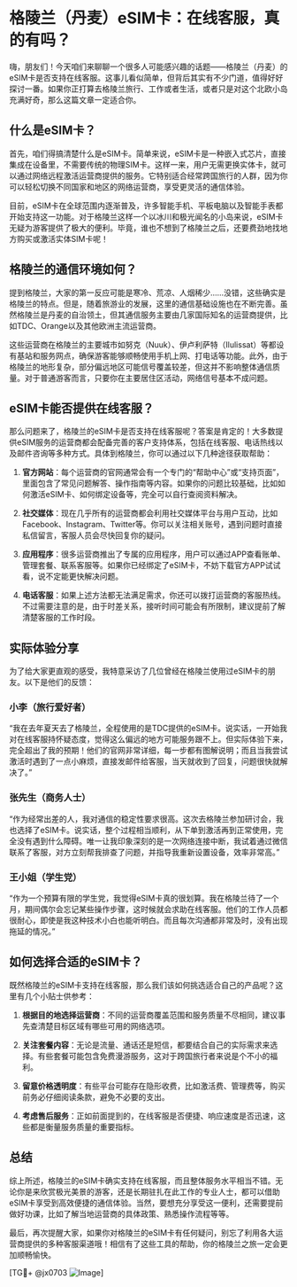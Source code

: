 # 格陵兰（丹麦）eSIM卡：在线客服，真的有吗？

嗨，朋友们！今天咱们来聊聊一个很多人可能感兴趣的话题——格陵兰（丹麦）的eSIM卡是否支持在线客服。这事儿看似简单，但背后其实有不少门道，值得好好探讨一番。如果你正打算去格陵兰旅行、工作或者生活，或者只是对这个北欧小岛充满好奇，那么这篇文章一定适合你。

## 什么是eSIM卡？

首先，咱们得搞清楚什么是eSIM卡。简单来说，eSIM卡是一种嵌入式芯片，直接集成在设备里，不需要传统的物理SIM卡。这样一来，用户无需更换实体卡，就可以通过网络远程激活运营商提供的服务。它特别适合经常跨国旅行的人群，因为你可以轻松切换不同国家和地区的网络运营商，享受更灵活的通信体验。

目前，eSIM卡在全球范围内逐渐普及，许多智能手机、平板电脑以及智能手表都开始支持这一功能。对于格陵兰这样一个以冰川和极光闻名的小岛来说，eSIM卡无疑为游客提供了极大的便利。毕竟，谁也不想到了格陵兰之后，还要费劲地找地方购买或激活实体SIM卡呢！

## 格陵兰的通信环境如何？

提到格陵兰，大家的第一反应可能是寒冷、荒凉、人烟稀少……没错，这些确实是格陵兰的特点。但是，随着旅游业的发展，这里的通信基础设施也在不断完善。虽然格陵兰是丹麦的自治领土，但其通信服务主要由几家国际知名的运营商提供，比如TDC、Orange以及其他欧洲主流运营商。

这些运营商在格陵兰的主要城市如努克（Nuuk）、伊卢利萨特（Ilulissat）等都设有基站和服务网点，确保游客能够顺畅使用手机上网、打电话等功能。此外，由于格陵兰的地形复杂，部分偏远地区可能信号覆盖较差，但这并不影响整体通信质量。对于普通游客而言，只要你在主要居住区活动，网络信号基本不成问题。

## eSIM卡能否提供在线客服？

那么问题来了，格陵兰的eSIM卡是否支持在线客服呢？答案是肯定的！大多数提供eSIM服务的运营商都会配备完善的客户支持体系，包括在线客服、电话热线以及邮件咨询等多种方式。具体到格陵兰，你可以通过以下几种途径获取帮助：

1. **官方网站**：每个运营商的官网通常会有一个专门的“帮助中心”或“支持页面”，里面包含了常见问题解答、操作指南等内容。如果你的问题比较基础，比如如何激活eSIM卡、如何绑定设备等，完全可以自行查阅资料解决。

2. **社交媒体**：现在几乎所有的运营商都会利用社交媒体平台与用户互动，比如Facebook、Instagram、Twitter等。你可以关注相关账号，遇到问题时直接私信留言，客服人员会尽快回复你的疑问。

3. **应用程序**：很多运营商推出了专属的应用程序，用户可以通过APP查看账单、管理套餐、联系客服等。如果你已经绑定了eSIM卡，不妨下载官方APP试试看，说不定能更快解决问题。

4. **电话客服**：如果上述方法都无法满足需求，你还可以拨打运营商的客服热线。不过需要注意的是，由于时差关系，接听时间可能会有所限制，建议提前了解清楚客服的工作时段。

## 实际体验分享

为了给大家更直观的感受，我特意采访了几位曾经在格陵兰使用过eSIM卡的朋友。以下是他们的反馈：

### 小李（旅行爱好者）
“我在去年夏天去了格陵兰，全程使用的是TDC提供的eSIM卡。说实话，一开始我对在线客服持怀疑态度，觉得这么偏远的地方可能服务跟不上。但实际体验下来，完全超出了我的预期！他们的官网非常详细，每一步都有图解说明；而且当我尝试激活时遇到了一点小麻烦，直接发邮件给客服，当天就收到了回复，问题很快就解决了。”

### 张先生（商务人士）
“作为经常出差的人，我对通信的稳定性要求很高。这次去格陵兰参加研讨会，我也选择了eSIM卡。说实话，整个过程相当顺利，从下单到激活再到正常使用，完全没有遇到什么障碍。唯一让我印象深刻的是一次网络连接中断，我试着通过微信联系了客服，对方立刻帮我排查了问题，并指导我重新设置设备，效率非常高。”

### 王小姐（学生党）
“作为一个预算有限的学生党，我觉得eSIM卡真的很划算。我在格陵兰待了一个月，期间偶尔会忘记某些操作步骤，这时候就会求助在线客服。他们的工作人员都很耐心，即使是我这种技术小白也能听明白。而且每次沟通都非常及时，没有出现拖延的情况。”

## 如何选择合适的eSIM卡？

既然格陵兰的eSIM卡支持在线客服，那么我们该如何挑选适合自己的产品呢？这里有几个小贴士供参考：

1. **根据目的地选择运营商**：不同的运营商覆盖范围和服务质量不尽相同，建议事先查清楚目标区域有哪些可用的网络选项。

2. **关注套餐内容**：无论是流量、通话还是短信，都要结合自己的实际需求来选择。有些套餐可能包含免费漫游服务，这对于跨国旅行者来说是个不小的福利。

3. **留意价格透明度**：有些平台可能存在隐形收费，比如激活费、管理费等，购买前务必仔细阅读条款，避免不必要的支出。

4. **考虑售后服务**：正如前面提到的，在线客服是否便捷、响应速度是否迅速，这些都是衡量服务质量的重要指标。

## 总结

综上所述，格陵兰的eSIM卡确实支持在线客服，而且整体服务水平相当不错。无论你是来欣赏极光美景的游客，还是长期驻扎在此工作的专业人士，都可以借助eSIM卡享受到高效便捷的通信体验。当然，要想充分享受这一便利，还需要提前做好功课，比如了解当地运营商的具体政策、熟悉操作流程等等。

最后，再次提醒大家，如果你对格陵兰的eSIM卡有任何疑问，别忘了利用各大运营商提供的多种客服渠道哦！相信有了这些工具的帮助，你的格陵兰之旅一定会更加顺畅愉快。

[TG💪+ @jx0703 ![Image](https://github.com/user-attachments/assets/dbca1d08-cadb-493c-b0ec-ad6f7a83f270)]